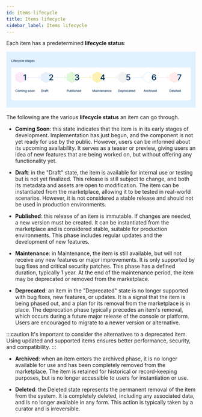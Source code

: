 ```yaml
---
id: items-lifecycle
title: Items lifecycle
sidebar_label: Items lifecycle
---
```


Each item has a predetermined **lifecycle status**:

![lifecycle-stages](./img/lifecycle-stages.png)

The following are the various **lifecycle status** an item can go through.

* **Coming Soon**: this state indicates that the item is in its early stages of development. Implementation has just begun, and the component is not yet ready for use by the public. However, users can be informed about its upcoming availability. It serves as a teaser or preview, giving users an idea of new features that are being worked on, but without offering any functionality yet.

* **Draft**: in the "Draft" state, the item is available for internal use or testing but is not yet finalized. This release is still subject to change, and both its metadata and assets are open to modification. The item can be instantiated from the marketplace, allowing it to be tested in real-world scenarios. However, it is not considered a stable release and should not be used in production environments.

* **Published**: this release of an item is immutable. If changes are needed, a new version must be created. It can be instantiated from the marketplace and is considered stable, suitable for production environments. This phase includes regular updates and the development of new features.

* **Maintenance**: in Maintenance, the item is still available, but will not receive any new features or major improvements. It is only supported by bug fixes and critical security patches. This phase has a defined duration, typically 1 year. At the end of the maintenance period, the item may be deprecated or removed from the marketplace.

* **Deprecated**: an item in the "Deprecated" state is no longer supported with bug fixes, new features, or updates. It is a signal that the item is being phased out, and a plan for its removal from the marketplace is in place. The deprecation phase typically precedes an item's removal, which occurs during a future major release of the console or platform. Users are encouraged to migrate to a newer version or alternative.

:::caution
It's important to consider the alternatives to a deprecated item. Using updated and supported items ensures better performance, security, and compatibility.
:::

* **Archived**: when an item enters the archived phase, it is no longer available for use and has been completely removed from the marketplace. The item is retained for historical or record-keeping purposes, but is no longer accessible to users for instantiation or use. 

* **Deleted**: the Deleted state represents the permanent removal of the item from the system. It is completely deleted, including any associated data, and is no longer available in any form. This action is typically taken by a curator and is irreversible.

